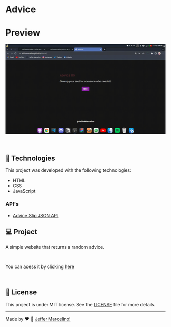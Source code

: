 # Advice

# Preview
<p>
  <img alt="Preview do Advice" src=".github/preview.gif">  
</p>
<br>

## 🚀 Technologies

This project was developed with the following technologies:
- HTML
- CSS
- JavaScript

### API's
- [Advice Slip JSON API](https://api.adviceslip.com/)


## 💻 Project

A simple website that returns a random advice.


<br>

You can acess it by clicking [here](https://advice-three.vercel.app/)

<br>


## 📝 License

This project is under MIT license. See the [LICENSE](./LICENSE) file for more details.

---

Made by ♥ :wave: [Jeffer Marcelino!](https://github.com/JefferMarcelino/)
